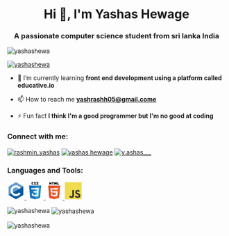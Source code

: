 <h1 align="center">Hi 👋, I'm Yashas Hewage</h1>
<h3 align="center">A passionate computer science student from sri lanka India</h3>


<p align="left"> <img src="https://komarev.com/ghpvc/?username=yashashewa&label=Profile%20views&color=0e75b6&style=flat" alt="yashashewa" /> </p>

<p align="left"> <a href="https://github.com/ryo-ma/github-profile-trophy"><img src="https://github-profile-trophy.vercel.app/?username=yashashewa" alt="yashashewa" /></a> </p>

- 🌱 I’m currently learning **front end development using a platform called educative.io**

- 📫 How to reach me **yashrashh05@gmail.come**

- ⚡ Fun fact **I think I'm a good programmer but I'm no good at coding**

<h3 align="left">Connect with me:</h3>
<p align="left">
<a href="https://twitter.com/rashmin_yashas" target="blank"><img align="center" src="https://raw.githubusercontent.com/rahuldkjain/github-profile-readme-generator/master/src/images/icons/Social/twitter.svg" alt="rashmin_yashas" height="30" width="40" /></a>
<a href="https://linkedin.com/in/yashas hewage" target="blank"><img align="center" src="https://raw.githubusercontent.com/rahuldkjain/github-profile-readme-generator/master/src/images/icons/Social/linked-in-alt.svg" alt="yashas hewage" height="30" width="40" /></a>
<a href="https://instagram.com/y.ashas___" target="blank"><img align="center" src="https://raw.githubusercontent.com/rahuldkjain/github-profile-readme-generator/master/src/images/icons/Social/instagram.svg" alt="y.ashas___" height="30" width="40" /></a>
</p>

<h3 align="left">Languages and Tools:</h3>
<p align="left"> <a href="https://www.cprogramming.com/" target="_blank" rel="noreferrer"> <img src="https://raw.githubusercontent.com/devicons/devicon/master/icons/c/c-original.svg" alt="c" width="40" height="40"/> </a> <a href="https://www.w3schools.com/css/" target="_blank" rel="noreferrer"> <img src="https://raw.githubusercontent.com/devicons/devicon/master/icons/css3/css3-original-wordmark.svg" alt="css3" width="40" height="40"/> </a> <a href="https://www.w3.org/html/" target="_blank" rel="noreferrer"> <img src="https://raw.githubusercontent.com/devicons/devicon/master/icons/html5/html5-original-wordmark.svg" alt="html5" width="40" height="40"/> </a> <a href="https://developer.mozilla.org/en-US/docs/Web/JavaScript" target="_blank" rel="noreferrer"> <img src="https://raw.githubusercontent.com/devicons/devicon/master/icons/javascript/javascript-original.svg" alt="javascript" width="40" height="40"/> </a> </p>

<p><img align="left" src="https://github-readme-stats.vercel.app/api/top-langs?username=yashashewa&show_icons=true&locale=en&layout=compact" alt="yashashewa" /></p>

<p>&nbsp;<img align="center" src="https://github-readme-stats.vercel.app/api?username=yashashewa&show_icons=true&locale=en" alt="yashashewa" /></p>

<p><img align="center" src="https://github-readme-streak-stats.herokuapp.com/?user=yashashewa&" alt="yashashewa" /></p>
